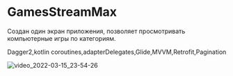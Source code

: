 # GamesStreamMax
Создан один экран приложения, позволяет просмотривать компьютерные игры по категориям.

Dagger2,kotlin coroutines,adapterDelegates,Glide,MVVM,Retrofit,Pagination


![video_2022-03-15_23-54-26](https://user-images.githubusercontent.com/70865564/158460832-e88f062c-3c7a-4428-8024-70706f49cab7.gif)
